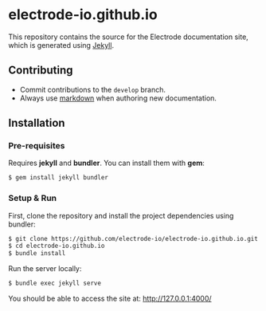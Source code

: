 # electrode-io.github.io
This repository contains the source for the Electrode documentation site, which is generated using [Jekyll](http://jekyllrb.com/).

## Contributing

* Commit contributions to the `develop` branch.
* Always use [markdown](https://daringfireball.net/projects/markdown/) when authoring new documentation.


## Installation

### Pre-requisites

Requires **jekyll** and **bundler**. You can install them with **gem**:

```bash
$ gem install jekyll bundler
```
### Setup & Run

First, clone the repository and install the project dependencies using bundler:

```bash
$ git clone https://github.com/electrode-io/electrode-io.github.io.git  
$ cd electrode-io.github.io  
$ bundle install  
```

Run the server locally:

```bash
$ bundle exec jekyll serve
```

You should be able to access the site at: http://127.0.0.1:4000/
